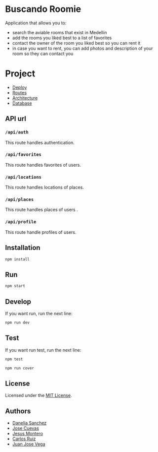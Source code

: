 # Buscando Roomie
Application that allows you to:
- search the aviable rooms that exist in Medellin
- add the rooms you liked best to a list of favorites
- contact the owner of the room you liked best so you can rent it
- in case you want to rent, you can add photos and description of your room so they can contact you

# Project

- [Deploy](https://peaceful-bastion-02967.herokuapp.com/)
- [Routes](https://documenter.getpostman.com/view/11863471/T17CDVqN?version=latest)
- [Architecture](https://www.notion.so/Architecture-ae55a776829d495eaabe599e93a4a5ef)
- [Database](https://www.notion.so/Data-Base-b0d54007c8ca4cbcb35d4ce71b801b6c)

## API url

### `/api/auth`

This route handles authentication.

### `/api/favorites`

This route handles favorites of users.

### `/api/locations`

This route handles locations of places.

### `/api/places`

This route handles places of users .

### `/api/profile`

This route handle profiles of users.

## Installation

```bash
npm install
```

## Run

```bash
npm start
```

## Develop

If you want run, run the next line:

```bash
npm run dev
```

## Test

If you want run test, run the next line:

```bash
npm test
```

```bash
npm run cover
```

## License

Licensed under the [MIT License](/LICENSE).

## Authors

- [Danelia Sanchez](https://github.com/DaneliaSanchz)
- [Jose Cuevas](https://github.com/JoseCrz)
- [Jesus Montero](https://github.com/jesusmonteroads)
- [Carlos Ruiz](https://github.com/CharlyRuizM)
- [Juan Jose Vega](https://github.com/juanjosevega99)
